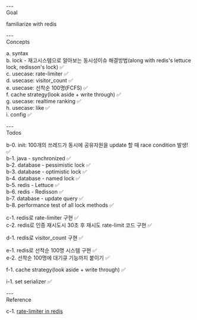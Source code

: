 ---\
Goal


familiarize with redis



---\
Concepts


a. syntax\
b. lock - 재고시스템으로 알아보는 동시성이슈 해결방법(along with redis's lettuce lock, redisson's lock) :white_check_mark:\
c. usecase: rate-limiter :white_check_mark:\
d. usecase: visitor_count :white_check_mark:\
e. usecase: 선착순 100명(FCFS) :white_check_mark:\
f. cache strategy(look aside + write through) :white_check_mark:\
g. usecase: realtime ranking :white_check_mark:\
h. usecase: like :white_check_mark:\
i. config :white_check_mark:


---\
Todos


b-0. init: 100개의 쓰레드가 동시에 공유자원을 update 할 때 race condition 발생! :white_check_mark:\
b-1. java - synchronized :white_check_mark:\
b-2. database - pessimistic lock :white_check_mark:\
b-3. database - optimistic lock :white_check_mark:\
b-4. database - named lock :white_check_mark:\
b-5. redis - Lettuce :white_check_mark:\
b-6. redis - Redisson :white_check_mark:\
b-7. database - update query :white_check_mark:\
b-8. performance test of all lock methods :white_check_mark:

c-1. redis로 rate-limiter 구현 :white_check_mark:\
c-2. redis로 인증 재시도시 30초 후 재시도 rate-limit 코드 구현 :white_check_mark:

d-1. redis로 visitor_count 구현 :white_check_mark:

e-1. redis로 선착순 100명 시스템 구현 :white_check_mark:\
e-2. 선착순 100명에 대기큐 기능까지 붙이기 :white_check_mark:

f-1. cache strategy(look aside + write through) :white_check_mark:

i-1. set serializer :white_check_mark:


---\
Reference


c-1. [rate-limiter in redis](https://github.com/villainscode/Spring-Redis)
